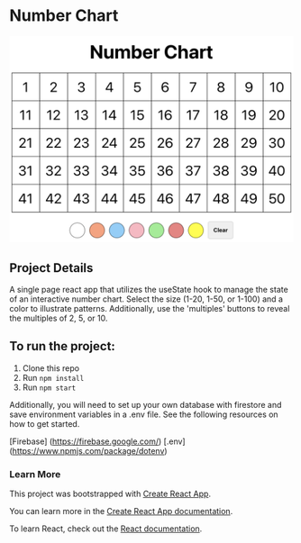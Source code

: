 # Number Chart

![NumberChart](public/screenshot.png)

## Project Details

A single page react app that utilizes the useState hook to manage the state of an interactive number chart. Select the size (1-20, 1-50, or 1-100) and a color to illustrate patterns. Additionally, use the 'multiples' buttons to reveal the multiples of 2, 5, or 10.

## To run the project:

1. Clone this repo
2. Run `npm install`
3. Run `npm start`

Additionally, you will need to set up your own database with firestore and save environment variables in a .env file. See the following resources on how to get started. 

[Firebase] (https://firebase.google.com/)
[.env] (https://www.npmjs.com/package/dotenv)


### Learn More

This project was bootstrapped with [Create React App](https://github.com/facebook/create-react-app).

You can learn more in the [Create React App documentation](https://facebook.github.io/create-react-app/docs/getting-started).

To learn React, check out the [React documentation](https://reactjs.org/).
